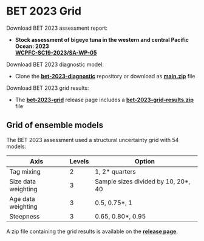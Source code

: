 # BET 2023 Grid

Download BET 2023 assessment report:

- **Stock assessment of bigeye tuna in the western and central Pacific Ocean:
  2023**\
  **[WCPFC-SC19-2023/SA-WP-05](https://meetings.wcpfc.int/node/19353)**

Download BET 2023 diagnostic model:

- Clone the
  **[bet-2023-diagnostic](https://github.com/PacificCommunity/ofp-sam-bet-2023-diagnostic)**
  repository or download as
  **[main.zip](https://github.com/PacificCommunity/ofp-sam-bet-2023-diagnostic/archive/refs/heads/main.zip)**
  file

Download BET 2023 grid results:

- The
  **[bet-2023-grid](https://github.com/PacificCommunity/ofp-sam-bet-2023-grid/releases)**
  release page includes a
  **[bet-2023-grid-results.zip](https://github.com/PacificCommunity/ofp-sam-bet-2023-grid/releases/download/file/bet-2023-grid-results.zip)**
  file

## Grid of ensemble models

The BET 2023 assessment used a structural uncertainty grid with 54 models:

Axis                | Levels | Option
------------------- | ------ | -----------------------------------
Tag mixing          |      2 | 1, 2* quarters
Size data weighting |      3 | Sample sizes divided by 10, 20*, 40
Age data weighting  |      3 | 0.5, 0.75*, 1
Steepness           |      3 | 0.65, 0.80*, 0.95

A zip file containing the grid results is available on the **[release
page](https://github.com/PacificCommunity/ofp-sam-bet-2023-grid/releases)**.
